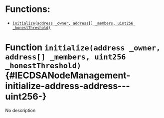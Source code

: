 



# Functions:
- [`initialize(address _owner, address[] _members, uint256 _honestThreshold)`](#IECDSANodeManagement-initialize-address-address---uint256-)


# Function `initialize(address _owner, address[] _members, uint256 _honestThreshold)` {#IECDSANodeManagement-initialize-address-address---uint256-}
No description



